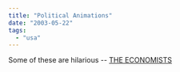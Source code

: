 ```yaml
---
title: "Political Animations"
date: "2003-05-22"
tags: 
  - "usa"
---
```


Some of these are hilarious -- [THE ECONOMISTS](http://www.foulds2000.freeserve.co.uk/economists.htm "___THE ECONOMISTS___________________")
